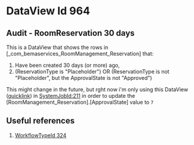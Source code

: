 # DataView Id 964
## Audit - RoomReservation 30 days
This is a DataView that shows the rows in [_com_bemaservices_RoomManagement_Reservation] that:
1. Have been created 30 days (or more) ago,
2. (ReservationType is "Placeholder") OR (ReservationType is not "Placeholder", but the ApprovalState is not "Approved")

This might change in the future, but rght now i'm only using this DataView ([quicklink](https://rock.vrl.church/reporting/dataviews?DataViewId=964)) in [SystemJobId:211](https://rock.vrl.church/admin/system/jobs/211) in order to update the [RoomManagement_Reservation].[ApprovalState] value to `7`

## Useful references
1. [WorkflowTypeId 324](../../WorkflowTypes/WorkflowTypeId_324/README.md)